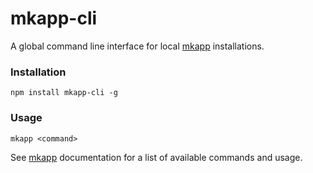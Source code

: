 # mkapp-cli

A global command line interface for local [mkapp](https://npmjs.org/package/mkapp) installations.

### Installation

	npm install mkapp-cli -g

### Usage

	mkapp <command>

See [mkapp](https://npmjs.org/package/mkapp) documentation for a list of available commands and usage.
